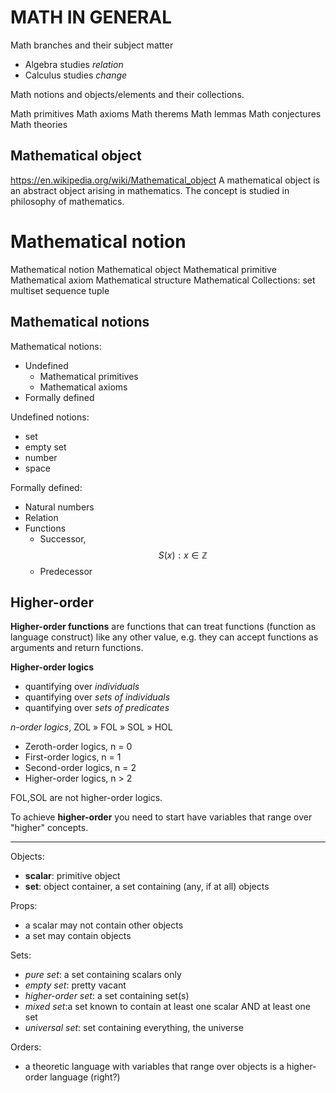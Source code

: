 # MATH IN GENERAL

Math branches and their subject matter
- Algebra studies *relation*
- Calculus studies *change*



Math notions and objects/elements and their collections.

Math primitives
Math axioms
Math therems
Math lemmas
Math conjectures
Math theories


## Mathematical object
https://en.wikipedia.org/wiki/Mathematical_object
A mathematical object is an abstract object arising in mathematics. The concept is studied in philosophy of mathematics.


# Mathematical notion

Mathematical notion
Mathematical object
Mathematical primitive
Mathematical axiom
Mathematical structure
Mathematical Collections: set multiset sequence tuple


## Mathematical notions

Mathematical notions:
* Undefined
  * Mathematical primitives
  * Mathematical axioms
* Formally defined


Undefined notions:
  - set
  - empty set
  - number
  - space


Formally defined:
  - Natural numbers
  - Relation
  - Functions
    - Successor, $$S(x): x \in \mathbb{Z}$$
    - Predecessor



## Higher-order

**Higher-order functions** are functions that can treat functions (function as language construct) like any other value, e.g. they can accept functions as arguments and return functions.

**Higher-order logics**
- quantifying over *individuals*
- quantifying over *sets of individuals*
- quantifying over *sets of predicates*

*n-order logics*, ZOL » FOL » SOL » HOL
- Zeroth-order logics, n = 0
- First-order  logics, n = 1
- Second-order logics, n = 2
- Higher-order logics, n > 2

FOL,SOL are not higher-order logics.


To achieve **higher-order** you need to start have variables that range over "higher" concepts.


---

Objects:
* **scalar**: primitive object
* **set**: object container, a set containing (any, if at all) objects

Props:
- a scalar may not contain other objects
- a set may contain objects

Sets:
- *pure set*: a set containing scalars only
- *empty set*: pretty vacant
- *higher-order set*: a set containing set(s)
- *mixed set*:a set known to contain at least one scalar AND at least one set
- *universal set*: set containing everything, the universe

Orders:
- a theoretic language with variables that range over objects is a higher-order language (right?)
